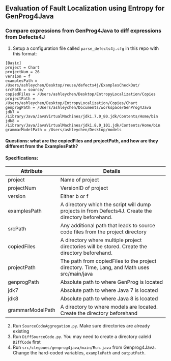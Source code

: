 ## Evaluation of Fault Localization using Entropy for GenProg4Java

### Compare expressions from GenProg4Java to diff expressions from Defects4J
1. Setup a configuration file called `parse_defects4j.cfg` in this repo with this format:
```
[Basic]
project = Chart
projectNum = 26
version = f
examplesPath = /Users/ashleychen/Desktop/reuse/defects4j/ExamplesCheckOut/
srcPath = source/
copiedFiles = /Users/ashleychen/Desktop/EntropyLocalization/Copies
projectPath =  /Users/ashleychen/Desktop/EntropyLocalization/Copies/Chart
genprogPath = /Users/ashleychen/Documents/workspace/GenProg4Java
jdk7 = /Library/Java/JavaVirtualMachines/jdk1.7.0_80.jdk/Contents/Home/bin
jdk8 = /Library/Java/JavaVirtualMachines/jdk1.8.0_101.jdk/Contents/Home/bin
grammarModelPath = /Users/ashleychen/Desktop/models
```
#### Questions: what are the copiedFiles and projectPath, and how are they different from the ExamplesPath?
#### Specifications:
Attribute | Details
--- | ---
project | Name of project
projectNum | VersionID of project
version | Either b or f
examplesPath | A directory which the script will dump projects in from Defects4J. Create the directory beforehand. 
srcPath | Any additional path that leads to source code files from the project directory
copiedFiles | A directory where multiple project directories will be stored. Create the directory beforehand.
projectPath | The path from copiedFiles to the project directory. Time, Lang, and Math uses src/main/java
genprogPath | Absolute path to where GenProg is located
jdk7 | Absolute path to where Java 7 is located
jdk8 | Absolute path to where Java 8 is lcoated
grammarModelPath | A directory to where models are located. Create the directory beforehand

2. Run `SourceCodeAggregation.py`. Make sure directories are already existing
3. Run `DiffSourceCode.py`. You may need to create a directory caleld `DiffCode` first
4. Run `src/clegoues/genprog4java/main/Run.java` from Genprog4Java. Change the hard-coded variables, `examplePath` and `outputPath`.
